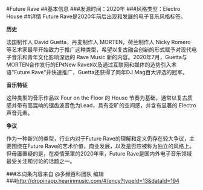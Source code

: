 #Future Rave
##基本信息
###发源时间：2020年
###风格类型：Electro House
##详情
Future Rave是2020年前后出现和发展的电子音乐风格标签。



**历史**

法国制作人 David Guetta，丹麦制作人 MORTEN，荷兰制作人 Nicky Romero
等艺术家最早开始致力于推广这种类型，希望以复古融合创新的形式赋予对现代电子音乐和青年文化影响深远的 Rave Music
新的内容。2020年7月，Guetta与MORTEN合作发行的EP《New Rave》以及通过互联网和媒体的造势引入术语"Future
Rave"并快速推广，Guetta还获得了同年DJ Mag百大评选的冠军。



**音乐特征**

这种类型的音乐作品以 Four on the Floor 的 House
节奏为基础，通常以复古质感并带有高混响的锯齿波音色为Lead，具有空旷的空间感，并含有显著的 Electro 声音元素。



**争议**

作为一种新兴的类型，行业内对于Future Rave的理解和定义仍存在较大争议，主要围绕在Future
Rave的艺术价值，商业发展，以及是否应被称为独立的风格上。但毋庸置疑的是，在疫情笼罩的2020年里，Future
Rave是国内外电子音乐领域最受关注和讨论的话题之一。

###本词条内容来自 @多频百科团队 编辑
###http://dropinapp.hearinmusic.com/#/ency?typeId=13&dataId=194
